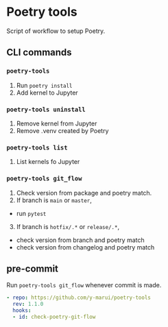 # Poetry tools
Script of workflow to setup Poetry.

## CLI commands
### `poetry-tools`
1. Run `poetry install`
2. Add kernel to Jupyter

### `poetry-tools uninstall`
1. Remove kernel from Jupyter
2. Remove .venv created by Poetry

### `poetry-tools list`
1. List kernels fo Jupyter

### `poetry-tools git_flow`
1. Check version from package and poetry match.
2. If branch is `main` or `master`,
  - run `pytest`
3. If branch is `hotfix/.*` or `release/.*`,
  * check version from branch and poetry match
  * check version from changelog and poetry match

## pre-commit
Run `poetry-tools git_flow` whenever commit is made.
```yaml:.pre-commit-config.yaml
- repo: https://github.com/y-marui/poetry-tools
  rev: 1.1.0
  hooks:
  - id: check-poetry-git-flow
```
